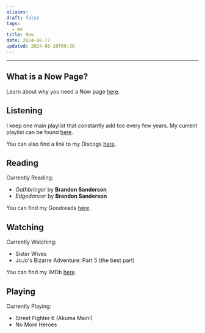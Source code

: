 ```yaml
---
aliases: 
draft: false
tags:
  - me
title: Now
date: 2024-08-17
updated: 2024-08-20T09:30
---
```


-------------------------------------------------------------------------------


## What is a Now Page?

Learn about why you need a Now page [here](https://nownownow.com/about).


## Listening

I keep one main playlist that constantly add too every few years. My current playlist can be found [here](https://open.spotify.com/playlist/3feDlFqrgP49k8q43rpkip?si=2xnKT7-mTcCSmOrkPe-zJA&pi=u-5Fcl0Ir7QaWk).

You can also find a link to my Discogs [here](https://www.discogs.com/user/binky_core).


## Reading

Currently Reading: 
- *Oathbringer* by **Brandon Sanderson**
- *Edgedancer* by **Brandon Sanderson**

You can find my Goodreads [here](https://www.goodreads.com/user/show/119117493).


## Watching

Currently Watching:
- Sister Wives
- JoJo's Bizarre Adventure: Part 5 (the best part)

You can find my IMDb [here](https://www.imdb.com/user/ur42380257/ratings/).

## Playing

Currently Playing:
- Street Fighter 6 (Akuma Main!)
- No More Heroes
